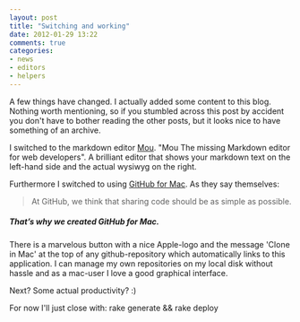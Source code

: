 ```yaml
---
layout: post
title: "Switching and working"
date: 2012-01-29 13:22
comments: true
categories: 
- news
- editors
- helpers
---
```

A few things have changed. I actually added some content to this blog. Nothing worth mentioning, so if you stumbled across this post by accident you don't have to bother reading the other posts, but it looks nice to have something of an archive.

I switched to the markdown editor [Mou](http://mouapp.com/ "Pretty great editor for markdown files"). "Mou The missing Markdown editor for web developers". A brilliant editor that shows your markdown text on the left-hand side and the actual wysiwyg on the right.

Furthermore I switched to using [GitHub for Mac](http://mac.github.com/ "GitHub for Mac"). As they say themselves:
> At GitHub, we think that sharing code should be as simple as possible.
##### That’s why we created GitHub for Mac.

There is a marvelous button with a nice Apple-logo and the message 'Clone in Mac' at the top of any github-repository which automatically links to this application. I can manage my own repositories on my local disk without hassle and as a mac-user I love a good graphical interface.

Next? Some actual productivity? :)

For now I'll just close with:
	rake generate && rake deploy